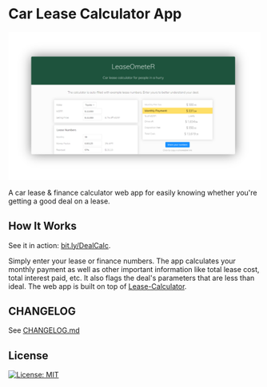 # Car Lease Calculator App

[![Car Lease & Finance Calculator App](/demo-image.png)](https://bit.ly/DealCalc)

A car lease & finance calculator web app for easily knowing whether you're getting a good deal on a lease.

## How It Works

See it in action: [bit.ly/DealCalc](https://bit.ly/DealCalc).

Simply enter your lease or finance numbers. The app calculates your monthly payment as well as other important information like total lease cost, total interest paid, etc. It also flags the deal's parameters that are less than ideal. The web app is built on top of [Lease-Calculator](https://github.com/ErezNagar/lease-calculator).

## CHANGELOG

See [CHANGELOG.md](https://github.com/ErezNagar/lease-calculator-app/blob/master/CHANGELOG.md)

## License

[![License: MIT](https://img.shields.io/badge/License-MIT-blue.svg)](https://opensource.org/licenses/MIT)
